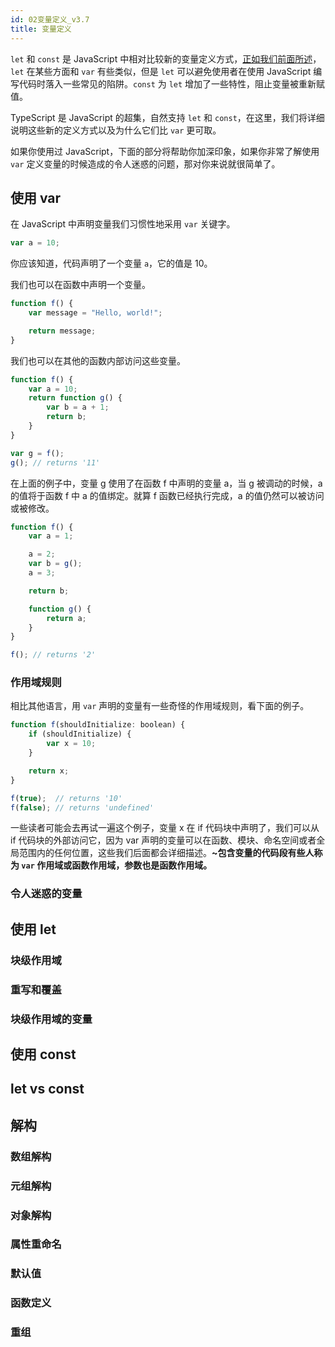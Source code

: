 ```yaml
---
id: 02变量定义_v3.7
title: 变量定义
---
```


`let` 和 `const` 是 JavaScript 中相对比较新的变量定义方式，[正如我们前面所述](./01数据类型_v3.7.html#关于-let)，`let` 在某些方面和 `var` 有些类似，但是 `let` 可以避免使用者在使用 JavaScript 编写代码时落入一些常见的陷阱。`const` 为 `let` 增加了一些特性，阻止变量被重新赋值。

TypeScript 是 JavaScript 的超集，自然支持 `let` 和 `const`，在这里，我们将详细说明这些新的定义方式以及为什么它们比 `var` 更可取。

如果你使用过 JavaScript，下面的部分将帮助你加深印象，如果你非常了解使用 `var` 定义变量的时候造成的令人迷惑的问题，那对你来说就很简单了。

## 使用 var

在 JavaScript 中声明变量我们习惯性地采用 `var` 关键字。
<!--JavaScript-->

```js
var a = 10;
```

你应该知道，代码声明了一个变量 `a`，它的值是 10。

我们也可以在函数中声明一个变量。
<!--JavaScript-->

```js
function f() {
    var message = "Hello, world!";

    return message;
}
```

我们也可以在其他的函数内部访问这些变量。
<!--JavaScript-->

```js
function f() {
    var a = 10;
    return function g() {
        var b = a + 1;
        return b;
    }
}

var g = f();
g(); // returns '11'
```

在上面的例子中，变量 g 使用了在函数 f 中声明的变量 a，当 g 被调动的时候，a 的值将于函数 f 中 a 的值绑定。就算 f 函数已经执行完成，a 的值仍然可以被访问或被修改。
<!--JavaScript-->

```js
function f() {
    var a = 1;

    a = 2;
    var b = g();
    a = 3;

    return b;

    function g() {
        return a;
    }
}

f(); // returns '2'
```

### 作用域规则

相比其他语言，用 `var` 声明的变量有一些奇怪的作用域规则，看下面的例子。
<!--JavaScript-->

```js
function f(shouldInitialize: boolean) {
    if (shouldInitialize) {
        var x = 10;
    }

    return x;
}

f(true);  // returns '10'
f(false); // returns 'undefined'
```

一些读者可能会去再试一遍这个例子，变量 x 在 if 代码块中声明了，我们可以从 if 代码块的外部访问它，因为 var 声明的变量可以在函数、模块、命名空间或者全局范围内的任何位置，这些我们后面都会详细描述。**~包含变量的代码段有些人称为 `var` 作用域或函数作用域，参数也是函数作用域。**

### 令人迷惑的变量

## 使用 let

### 块级作用域

### 重写和覆盖

### 块级作用域的变量

## 使用 const

## let vs const

## 解构

### 数组解构

### 元组解构

### 对象解构

### 属性重命名

### 默认值

### 函数定义

### 重组
